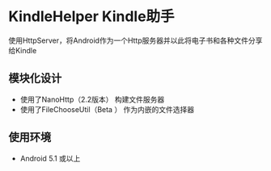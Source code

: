 # KindleHelper Kindle助手
使用HttpServer，将Android作为一个Http服务器并以此将电子书和各种文件分享给Kindle
## 模块化设计
- 使用了NanoHttp（2.2版本） 构建文件服务器
- 使用了FileChooseUtil（Beta ） 作为内嵌的文件选择器
## 使用环境
- Android 5.1 或以上

